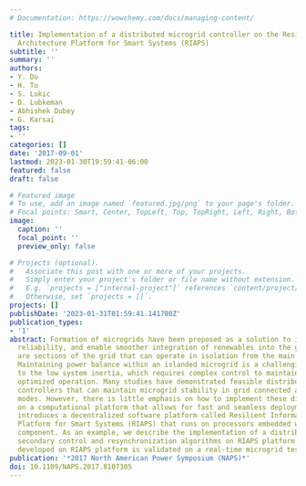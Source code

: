 ```yaml
---
# Documentation: https://wowchemy.com/docs/managing-content/

title: Implementation of a distributed microgrid controller on the Resilient Information
  Architecture Platform for Smart Systems (RIAPS)
subtitle: ''
summary: ''
authors:
- Y. Du
- H. Tu
- S. Lukic
- D. Lubkeman
- Abhishek Dubey
- G. Karsai
tags:
- ''
categories: []
date: '2017-09-01'
lastmod: 2023-01-30T19:59:41-06:00
featured: false
draft: false

# Featured image
# To use, add an image named `featured.jpg/png` to your page's folder.
# Focal points: Smart, Center, TopLeft, Top, TopRight, Left, Right, BottomLeft, Bottom, BottomRight.
image:
  caption: ''
  focal_point: ''
  preview_only: false

# Projects (optional).
#   Associate this post with one or more of your projects.
#   Simply enter your project's folder or file name without extension.
#   E.g. `projects = ["internal-project"]` references `content/project/deep-learning/index.md`.
#   Otherwise, set `projects = []`.
projects: []
publishDate: '2023-01-31T01:59:41.141780Z'
publication_types:
- '1'
abstract: Formation of microgrids have been proposed as a solution to improve grid
  reliability, and enable smoother integration of renewables into the grid. Microgrids
  are sections of the grid that can operate in isolation from the main power system.
  Maintaining power balance within an islanded microgrid is a challenging task, due
  to the low system inertia, which requires complex control to maintain stable and
  optimized operation. Many studies have demonstrated feasible distributed microgrid
  controllers that can maintain microgrid stability in grid connected and islanded
  modes. However, there is little emphasis on how to implement these distributed algorithms
  on a computational platform that allows for fast and seamless deployment. This paper
  introduces a decentralized software platform called Resilient Information Architecture
  Platform for Smart Systems (RIAPS) that runs on processors embedded with the microgrid
  component. As an example, we describe the implementation of a distributed microgrid
  secondary control and resynchronization algorithms on RIAPS platform. The controller
  developed on RIAPS platform is validated on a real-time microgrid testbed.
publication: '*2017 North American Power Symposium (NAPS)*'
doi: 10.1109/NAPS.2017.8107305
---
```

